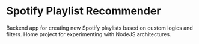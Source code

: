 # Spotify Playlist Recommender
Backend app for creating new Spotify playlists based on custom logics and filters. Home project for experimenting with NodeJS architectures.
